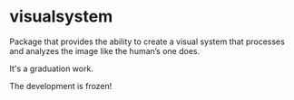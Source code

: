 # visualsystem

Package that provides the ability to create a visual system that processes and analyzes the image like the human’s one does.

It's a graduation work. 

The development is frozen!
